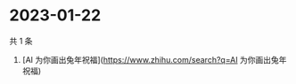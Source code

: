 # 2023-01-22

共 1 条

<!-- BEGIN -->
<!-- 最后更新时间 Sun Jan 22 2023 02:08:13 GMT+0800 (China Standard Time) -->

1. [AI 为你画出兔年祝福](https://www.zhihu.com/search?q=AI 为你画出兔年祝福)

<!-- END -->
